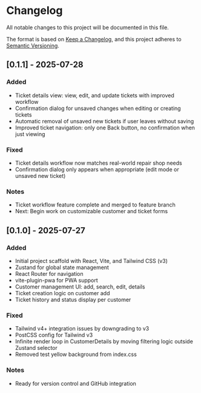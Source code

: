# Changelog

All notable changes to this project will be documented in this file.

The format is based on [Keep a Changelog](https://keepachangelog.com/en/1.0.0/), and this project adheres to [Semantic Versioning](https://semver.org/spec/v2.0.0.html).

## [0.1.1] - 2025-07-28
### Added
- Ticket details view: view, edit, and update tickets with improved workflow
- Confirmation dialog for unsaved changes when editing or creating tickets
- Automatic removal of unsaved new tickets if user leaves without saving
- Improved ticket navigation: only one Back button, no confirmation when just viewing

### Fixed
- Ticket details workflow now matches real-world repair shop needs
- Confirmation dialog only appears when appropriate (edit mode or unsaved new ticket)

### Notes
- Ticket workflow feature complete and merged to feature branch
- Next: Begin work on customizable customer and ticket forms

## [0.1.0] - 2025-07-27
### Added
- Initial project scaffold with React, Vite, and Tailwind CSS (v3)
- Zustand for global state management
- React Router for navigation
- vite-plugin-pwa for PWA support
- Customer management UI: add, search, edit, details
- Ticket creation logic on customer add
- Ticket history and status display per customer

### Fixed
- Tailwind v4+ integration issues by downgrading to v3
- PostCSS config for Tailwind v3
- Infinite render loop in CustomerDetails by moving filtering logic outside Zustand selector
- Removed test yellow background from index.css

### Notes
- Ready for version control and GitHub integration
